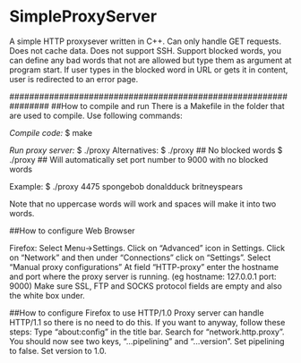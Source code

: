 # SimpleProxyServer

A simple HTTP proxysever written in C++.
Can only handle GET requests.
Does not cache data.
Does not support SSH.
Support blocked words, you can define any bad words that not are allowed but type them as argument at program start.
If user types in the blocked word in URL or gets it in content, user is redirected to an error page.

################################################################
##How to compile and run
There is a Makefile in the folder that are used to compile. Use following commands:

_Compile code:_
$ make

_Run proxy server:_
$ ./proxy <port no> <blocked word> <blocked word>
Alternatives:
$ ./proxy <port no>		## No blocked words
$ ./proxy 			## Will automatically set port number to 9000 with no blocked words

Example: 
$ ./proxy 4475 spongebob donaldduck britneyspears

Note that no uppercase words will work and spaces will make it into two words.

##How to configure Web Browser

Firefox:
Select Menu->Settings.
Click on “Advanced” icon in Settings.
Click on “Network” and then under “Connections” click on “Settings”.
Select “Manual proxy configurations”
At field “HTTP-proxy” enter the hostname and port where the proxy server is running. (eg hostname: 127.0.0.1 port: 9000)
Make sure SSL, FTP and SOCKS protocol fields are empty and also the white box under.

##How to configure Firefox to use HTTP/1.0
Proxy server can handle HTTP/1.1 so there is no need to do this. If you want to anyway, follow these steps:
Type “about:config” in the title bar.
Search for “network.http.proxy”.
You should now see two keys, “...pipelining” and “...version”.
Set pipelining to false. Set version to 1.0.
